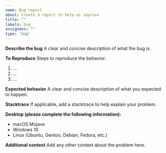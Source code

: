 ```yaml
---
name: Bug report
about: Create a report to help us improve
title: ""
labels: bug
assignees: ""
type: 'bug'
---
```


**Describe the bug**
A clear and concise description of what the bug is.

**To Reproduce**
Steps to reproduce the behavior:

1. ...
2. ...
3. ...

**Expected behavior**
A clear and concise description of what you expected to happen.

**Stacktrace**
If applicable, add a stacktrace to help explain your problem.

**Desktop (please complete the following information):**

- macOS Mojave
- Windows 10
- Linux (Ubuntu, Gentoo, Debian, Fedora, etc.)

**Additional context**
Add any other context about the problem here.

